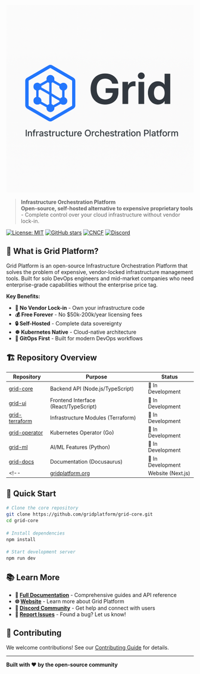 <!-- # Grid Platform -->

![Grid Banner](../readme-assets/banner.png)

> **Infrastructure Orchestration Platform**  
> **Open-source, self-hosted alternative to expensive proprietary tools** - Complete control over your cloud infrastructure without vendor lock-in.

[![License: MIT](https://img.shields.io/badge/License-MIT-yellow.svg)](https://opensource.org/licenses/MIT)
[![GitHub stars](https://img.shields.io/github/stars/gridplatform/grid-core?style=social)](https://github.com/gridplatform/grid-core)
[![CNCF](https://img.shields.io/badge/CNCF-Sandbox-blue)](https://www.cncf.io/)
[![Discord](https://img.shields.io/discord/1234567890?color=7289da&logo=discord&logoColor=white)](https://discord.gg/gridplatform)

## 🚀 What is Grid Platform?

Grid Platform is an open-source Infrastructure Orchestration Platform that solves the problem of expensive, vendor-locked infrastructure management tools. Built for solo DevOps engineers and mid-market companies who need enterprise-grade capabilities without the enterprise price tag.

**Key Benefits:**
- **🚫 No Vendor Lock-in** - Own your infrastructure code
- **💰 Free Forever** - No $50k-200k/year licensing fees
- **🔒 Self-Hosted** - Complete data sovereignty
- **☸️ Kubernetes Native** - Cloud-native architecture
- **🔄 GitOps First** - Built for modern DevOps workflows

## 🏗️ Repository Overview

| Repository | Purpose | Status |
|------------|---------|--------|
| [grid-core](https://github.com/gridplatform/grid-core) | Backend API (Node.js/TypeScript) | 🚧 In Development |
| [grid-ui](https://github.com/gridplatform/grid-ui) | Frontend Interface (React/TypeScript) | 🚧 In Development |
| [grid-terraform](https://github.com/gridplatform/grid-terraform) | Infrastructure Modules (Terraform) | 🚧 In Development |
| [grid-operator](https://github.com/gridplatform/grid-operator) | Kubernetes Operator (Go) | 🚧 In Development |
| [grid-ml](https://github.com/gridplatform/grid-ml) | AI/ML Features (Python) | 🚧 In Development |
| [grid-docs](https://github.com/gridplatform/grid-docs) | Documentation (Docusaurus) | 🚧 In Development |
<!-- | [gridplatform.org](https://github.com/gridplatform/gridplatform.org) | Website (Next.js) | 🚧 In Development | -->

## 🚀 Quick Start

```bash
# Clone the core repository
git clone https://github.com/gridplatform/grid-core.git
cd grid-core

# Install dependencies
npm install

# Start development server
npm run dev
```

## 📚 Learn More

- **📖 [Full Documentation](https://github.com/gridplatform/grid-docs)** - Comprehensive guides and API reference
- **🌐 [Website](https://gridplatform.org)** - Learn more about Grid Platform
- **💬 [Discord Community](https://discord.gg/gridplatform)** - Get help and connect with users
- **🐛 [Report Issues](https://github.com/gridplatform/grid-core/issues)** - Found a bug? Let us know!

## 🤝 Contributing

We welcome contributions! See our [Contributing Guide](https://github.com/gridplatform/grid-core/blob/main/CONTRIBUTING.md) for details.

---

**Built with ❤️ by the open-source community**